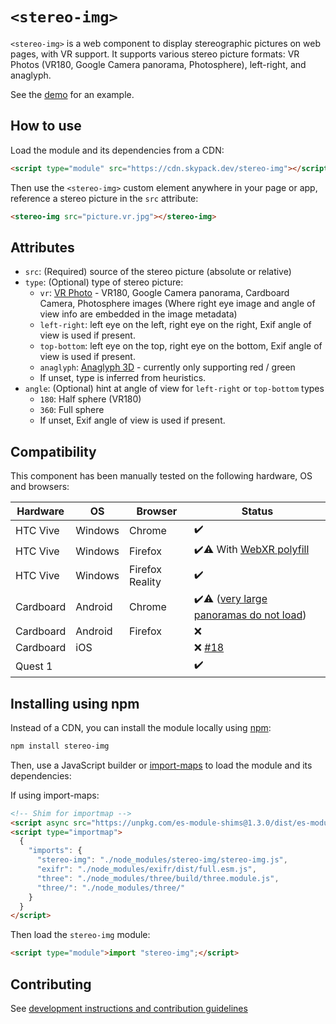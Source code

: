 # `<stereo-img>`

`<stereo-img>` is a web component to display stereographic pictures on web pages, with VR support.
It supports various stereo picture formats: VR Photos (VR180, Google Camera panorama, Photosphere), left-right, and anaglyph.

See the [demo](https://stereo-img.steren.fr/) for an example.

## How to use

Load the module and its dependencies from a CDN:

```html
<script type="module" src="https://cdn.skypack.dev/stereo-img"></script>
```

Then use the `<stereo-img>` custom element anywhere in your page or app, reference a stereo picture in the `src` attribute:

```html
<stereo-img src="picture.vr.jpg"></stereo-img>
```

## Attributes

* `src`: (Required) source of the stereo picture (absolute or relative)
* `type`: (Optional) type of stereo picture:
  - `vr`: [VR Photo](https://developers.google.com/vr/reference/cardboard-camera-vr-photo-format) - VR180, Google Camera panorama, Cardboard Camera, Photosphere images (Where right eye image and angle of view info are embedded in the image metadata) 
  - `left-right`: left eye on the left, right eye on the right, Exif angle of view is used if present.
  - `top-bottom`: left eye on the top, right eye on the bottom, Exif angle of view is used if present.
  - `anaglyph`: [Anaglyph 3D](https://en.wikipedia.org/wiki/Anaglyph_3D) - currently only supporting red / green
  - If unset, type is inferred from heuristics.
* `angle`: (Optional) hint at angle of view for `left-right` or `top-bottom` types
  - `180`: Half sphere (VR180)
  - `360`: Full sphere
  - If unset, Exif angle of view is used if present.

## Compatibility

This component has been manually tested on the following hardware, OS and browsers:

| Hardware    | OS          | Browser         | Status |
| ----------- | -------     | --------------- | ------ |
| HTC Vive    | Windows     | Chrome          | ✔️
| HTC Vive    | Windows     | Firefox         | ✔️⚠️ With [WebXR polyfill](https://github.com/immersive-web/webxr-polyfill)
| HTC Vive    | Windows     | Firefox Reality | ✔️
| Cardboard   | Android     | Chrome          | ✔️⚠️ ([very large panoramas do not load](https://github.com/steren/stereo-img/issues/1))
| Cardboard   | Android     | Firefox         | ❌
| Cardboard   | iOS         |                 | ❌ [#18](https://github.com/steren/stereo-img/issues/18)
| Quest 1     |             |                 | ✔️

## Installing using npm

Instead of a CDN, you can install the module locally using [npm](https://www.npmjs.com/):

```bash
npm install stereo-img
```

Then, use a JavaScript builder or [import-maps](https://github.com/WICG/import-maps) to load the module and its dependencies:

If using import-maps:

```html
<!-- Shim for importmap -->
<script async src="https://unpkg.com/es-module-shims@1.3.0/dist/es-module-shims.js"></script>
<script type="importmap">
  {
    "imports": {
      "stereo-img": "./node_modules/stereo-img/stereo-img.js",
      "exifr": "./node_modules/exifr/dist/full.esm.js",
      "three": "./node_modules/three/build/three.module.js",
      "three/": "./node_modules/three/"
    }
  }
</script>
```

Then load the `stereo-img` module:

```html
<script type="module">import "stereo-img";</script>
```

## Contributing

See [development instructions and contribution guidelines](CONTRIBUTING.md)
